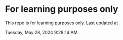 # For learning purposes only
This repo is for learning purposes only.
Last updated at

Tuesday, May 28, 2024 9:28:14 AM


